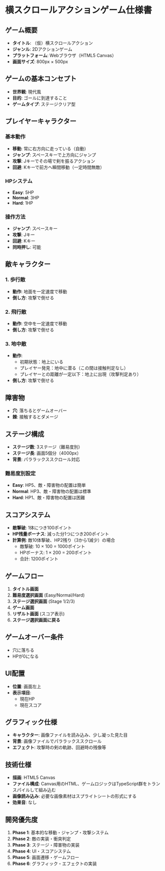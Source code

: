 # 横スクロールアクションゲーム仕様書

## ゲーム概要
- **タイトル**: （仮）横スクロールアクション
- **ジャンル**: 2Dアクションゲーム
- **プラットフォーム**: Webブラウザ（HTML5 Canvas）
- **画面サイズ**: 800px × 500px

## ゲームの基本コンセプト
- **世界観**: 現代風
- **目的**: ゴールに到達すること
- **ゲームタイプ**: ステージクリア型

## プレイヤーキャラクター
### 基本動作
- **移動**: 常に右方向に走っている（自動）
- **ジャンプ**: スペースキーで上方向にジャンプ
- **攻撃**: Jキーでその場で剣を振るアクション
- **回避**: Kキーで前方へ瞬間移動（一定時間無敵）

### HPシステム
- **Easy**: 5HP
- **Normal**: 3HP
- **Hard**: 1HP

### 操作方法
- **ジャンプ**: スペースキー
- **攻撃**: Jキー
- **回避**: Kキー
- **同時押し**: 可能

## 敵キャラクター
### 1. 歩行敵
- **動作**: 地面を一定速度で移動
- **倒し方**: 攻撃で倒せる

### 2. 飛行敵
- **動作**: 空中を一定速度で移動
- **倒し方**: 攻撃で倒せる

### 3. 地中敵
- **動作**:
  - 初期状態：地上にいる
  - プレイヤー発見：地中に潜る（この間は接触判定なし）
  - プレイヤーとの距離が一定以下：地上に出現（攻撃判定あり）
- **倒し方**: 攻撃で倒せる

## 障害物
- **穴**: 落ちるとゲームオーバー
- **棘**: 接触するとダメージ

## ステージ構成
- **ステージ数**: 3ステージ（難易度別）
- **ステージ長**: 画面5個分（4000px）
- **背景**: パララックススクロール対応

### 難易度別設定
- **Easy**: HP5、敵・障害物の配置は簡単
- **Normal**: HP3、敵・障害物の配置は標準
- **Hard**: HP1、敵・障害物の配置は困難

## スコアシステム
- **敵撃破**: 1体につき100ポイント
- **HP残量ボーナス**: 減った分1つにつき200ポイント
- **計算例**: 敵10体撃破、HP2残り（3から1減少）の場合
  - 敵撃破: 10 × 100 = 1000ポイント
  - HPボーナス: 1 × 200 = 200ポイント
  - 合計: 1200ポイント

## ゲームフロー
1. **タイトル画面**
2. **難易度選択画面** (Easy/Normal/Hard)
3. **ステージ選択画面** (Stage 1/2/3)
4. **ゲーム画面**
5. **リザルト画面** (スコア表示)
6. **ステージ選択画面に戻る**

## ゲームオーバー条件
- 穴に落ちる
- HPが0になる

## UI配置
- **位置**: 画面左上
- **表示項目**:
  - 現在HP
  - 現在スコア

## グラフィック仕様
- **キャラクター**: 画像ファイルを読み込み、少し凝った見た目
- **背景**: 画像ファイルでパララックススクロール
- **エフェクト**: 攻撃時の剣の軌跡、回避時の残像等

## 技術仕様
- **描画**: HTML5 Canvas
- **ファイル構成**: Canvas用のHTML、ゲームロジックはTypeScript群をトランスパイルして組み込む
- **画像読み込み**: 必要な画像素材はスプライトシートの形式にする
- **効果音**: なし

## 開発優先度
1. **Phase 1**: 基本的な移動・ジャンプ・攻撃システム
2. **Phase 2**: 敵の実装・衝突判定
3. **Phase 3**: ステージ・障害物の実装
4. **Phase 4**: UI・スコアシステム
5. **Phase 5**: 画面遷移・ゲームフロー
6. **Phase 6**: グラフィック・エフェクトの実装